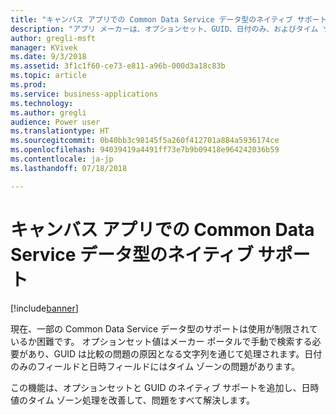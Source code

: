 ```yaml
---
title: "キャンバス アプリでの Common Data Service データ型のネイティブ サポート"
description: "アプリ メーカーは、オプションセット、GUID、日付のみ、およびタイム ゾーンなしの日付のみのデータ型を簡単に処理できます。"
author: gregli-msft
manager: KVivek
ms.date: 9/3/2018
ms.assetid: 3f1c1f60-ce73-e811-a96b-000d3a18c83b
ms.topic: article
ms.prod: 
ms.service: business-applications
ms.technology: 
ms.author: gregli
audience: Power user
ms.translationtype: HT
ms.sourcegitcommit: 0b40bb3c98145f5a260f412701a884a5936174ce
ms.openlocfilehash: 94039419a4491ff73e7b9b09418e964242036b59
ms.contentlocale: ja-jp
ms.lasthandoff: 07/18/2018

---
```

# <a name="native-support-for-common-data-service-data-types-in-canvas-apps"></a>キャンバス アプリでの Common Data Service データ型のネイティブ サポート


[!include[banner](../../includes/banner.md)]

現在、一部の Common Data Service データ型のサポートは使用が制限されているか困難です。 オプションセット値はメーカー ポータルで手動で検索する必要があり、GUID は比較の問題の原因となる文字列を通じて処理されます。日付のみのフィールドと日時フィールドにはタイム ゾーンの問題があります。

この機能は、オプションセットと GUID のネイティブ サポートを追加し、日時値のタイム ゾーン処理を改善して、問題をすべて解決します。

